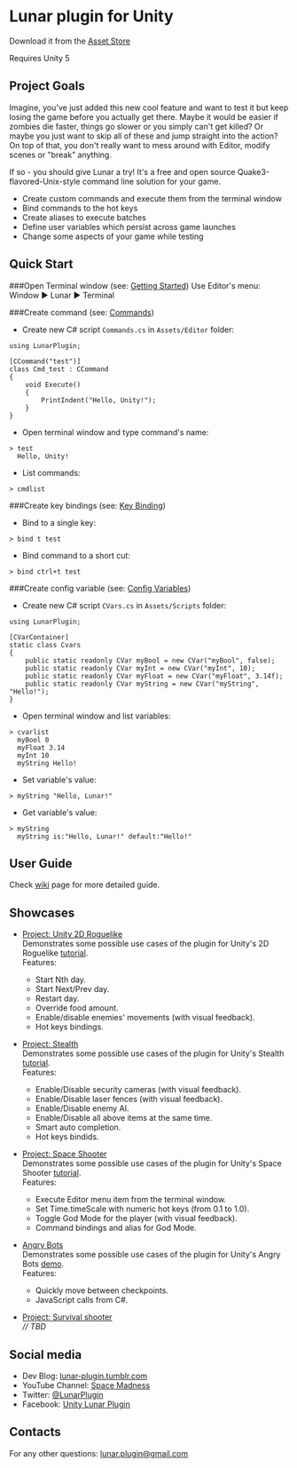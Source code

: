 # Lunar plugin for Unity

Download it from the [Asset Store](https://goo.gl/xo5IIf)

Requires Unity 5

## Project Goals

Imagine, you've just added this new cool feature and want to test it but keep losing the game before you actually get there. Maybe it would be easier if zombies die faster, things go slower or you simply can't get killed? Or maybe you just want to skip all of these and jump straight into the action? On top of that, you don't really want to mess around with Editor, modify scenes or "break" anything.

If so - you should give Lunar a try! It's a free and open source Quake3-flavored-Unix-style command line solution for your game.

- Create custom commands and execute them from the terminal window
- Bind commands to the hot keys
- Create aliases to execute batches
- Define user variables which persist across game launches
- Change some aspects of your game while testing

## Quick Start

###Open Terminal window (see: [Getting Started](https://github.com/SpaceMadness/lunar-unity-plugin/wiki/Getting-Started))
Use Editor's menu:  Window ▶ Lunar ▶ Terminal

###Create command (see: [Commands](https://github.com/SpaceMadness/lunar-unity-plugin/wiki/Commands))
* Create new C# script `Commands.cs` in `Assets/Editor` folder:  
```
using LunarPlugin;

[CCommand("test")]
class Cmd_test : CCommand
{
    void Execute()
    {
        PrintIndent("Hello, Unity!");
    }
}
```
* Open terminal window and type command's name:  
```
> test
  Hello, Unity!
```
* List commands:
```
> cmdlist
```

###Create key bindings (see: [Key Binding](https://github.com/SpaceMadness/lunar-unity-plugin/wiki/Key-Binding))
* Bind to a single key:
```
> bind t test
```
* Bind command to a short cut:
```
> bind ctrl+t test
```

###Create config variable (see: [Config Variables](https://github.com/SpaceMadness/lunar-unity-plugin/wiki/Config-Variables))
* Create new C# script `CVars.cs` in `Assets/Scripts` folder:  
```
using LunarPlugin;

[CVarContainer]
static class Cvars
{
	public static readonly CVar myBool = new CVar("myBool", false);
	public static readonly CVar myInt = new CVar("myInt", 10);
	public static readonly CVar myFloat = new CVar("myFloat", 3.14f);
	public static readonly CVar myString = new CVar("myString", "Hello!");
}
```
* Open terminal window and list variables:  
```
> cvarlist
  myBool 0
  myFloat 3.14
  myInt 10
  myString Hello!
```
* Set variable's value:  
```
> myString "Hello, Lunar!"
```
* Get variable's value:
```
> myString
  myString is:"Hello, Lunar!" default:"Hello!"
```
## User Guide

Check [wiki](https://github.com/SpaceMadness/lunar-unity-plugin/wiki) page for more detailed guide.

## Showcases

- [Project: Unity 2D Roguelike](http://goo.gl/je1cpc)  
Demonstrates some possible use cases of the plugin for Unity's 2D Roguelike [tutorial](https://unity3d.com/learn/tutorials/projects/2d-roguelike).  
Features:
  * Start Nth day.
  * Start Next/Prev day.
  * Restart day.
  * Override food amount.
  * Enable/disable enemies' movements (with visual feedback).
  * Hot keys bindings.
  
- [Project: Stealth](http://goo.gl/KlQgRn)  
Demonstrates some possible use cases of the plugin for Unity's Stealth [tutorial](https://unity3d.com/learn/tutorials/projects/stealth).  
Features:
  * Enable/Disable security cameras (with visual feedback).
  * Enable/Disable laser fences (with visual feedback).
  * Enable/Disable enemy AI.
  * Enable/Disable all above items at the same time.
  * Smart auto completion.
  * Hot keys bindids.
  
- [Project: Space Shooter](http://goo.gl/AzlZJp)  
Demonstrates some possible use cases of the plugin for Unity's Space Shooter [tutorial](https://unity3d.com/learn/tutorials/projects/space-shooter).  
Features:
  * Execute Editor menu item from the terminal window.  
  * Set Time.timeScale with numeric hot keys (from 0.1 to 1.0).
  * Toggle God Mode for the player (with visual feedback).
  * Command bindings and alias for God Mode.

- [Angry Bots](http://goo.gl/AB9ULT)  
Demonstrates some possible use cases of the plugin for Unity's Angry Bots [demo](https://www.assetstore.unity3d.com/en/#!/content/12175).  
Features:  
  * Quickly move between checkpoints.
  * JavaScript calls from C#.

- [Project: Survival shooter](https://unity3d.com/learn/tutorials/projects/survival-shooter)  
  *// TBD*
  
## Social media

- Dev Blog: [lunar-plugin.tumblr.com](http://lunar-plugin.tumblr.com/)
- YouTube Channel: [Space Madness](https://www.youtube.com/channel/UCNZ2ja_pI9wqKsZcnVnt_zQ)
- Twitter: [@LunarPlugin](https://twitter.com/intent/follow?screen_name=LunarPlugin&user_id=2939274198)
- Facebook: [Unity Lunar Plugin](https://www.facebook.com/LunarPlugin)
 
## Contacts

For any other questions: lunar.plugin@gmail.com

